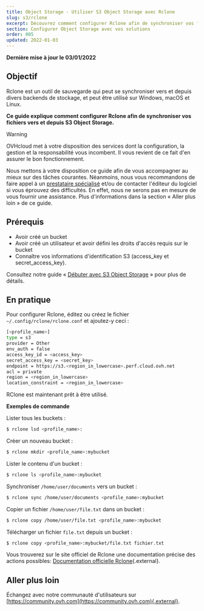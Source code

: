 ```yaml
---
title: Object Storage - Utiliser S3 Object Storage avec Rclone
slug: s3/rclone
excerpt: Découvrez comment configurer Rclone afin de synchroniser vos fichiers vers et depuis S3 Object Storage
section: Configurer Object Storage avec vos solutions
order: 005
updated: 2022-01-03
---
```


**Dernière mise à jour le 03/01/2022**

## Objectif

Rclone est un outil de sauvegarde qui peut se synchroniser vers et depuis divers backends de stockage, et peut être utilisé sur Windows, macOS et Linux.

**Ce guide explique comment configurer Rclone afin de synchroniser vos fichiers vers et depuis S3 Object Storage.**

> [!warning]
>
> OVHcloud met à votre disposition des services dont la configuration, la gestion et la responsabilité vous incombent. Il vous revient de ce fait d'en assurer le bon fonctionnement.
>
> Nous mettons à votre disposition ce guide afin de vous accompagner au mieux sur des tâches courantes. Néanmoins, nous vous recommandons de faire appel à un [prestataire spécialisé](https://partner.ovhcloud.com/fr/) et/ou de contacter l'éditeur du logiciel si vous éprouvez des difficultés. En effet, nous ne serons pas en mesure de vous fournir une assistance. Plus d'informations dans la section « Aller plus loin » de ce guide.
>

## Prérequis

- Avoir créé un bucket
- Avoir créé un utilisateur et avoir défini les droits d'accès requis sur le bucket
- Connaître vos informations d'identification S3 (access_key et secret_access_key).

Consultez notre guide « [Débuter avec S3 Object Storage](https://docs.ovh.com/fr/storage/s3/debuter-avec-s3/) » pour plus de détails.

## En pratique

Pour configurer Rclone, éditez ou créez le fichier `~/.config/rclone/rclone.conf` et ajoutez-y ceci :

```bash
[<profile_name>]
type = s3
provider = Other
env_auth = false
access_key_id = <access_key>
secret_access_key = <secret_key>
endpoint = https://s3.<region_in_lowercase>.perf.cloud.ovh.net
acl = private
region = <region_in_lowercase>
location_constraint = <region_in_lowercase>
```

RClone est maintenant prêt à être utilisé.

**Exemples de commande**

Lister tous les buckets :

```bash
$ rclone lsd <profile_name>:
```

Créer un nouveau bucket :

```bash
$ rclone mkdir <profile_name>:mybucket
```

Lister le contenu d'un bucket :

```bash
$ rclone ls <profile_name>:mybucket
```

Synchroniser `/home/user/documents` vers un bucket :

```bash
$ rclone sync /home/user/documents <profile_name>:mybucket
```

Copier un fichier `/home/user/file.txt` dans un bucket :

```bash
$ rclone copy /home/user/file.txt <profile_name>:mybucket
```

Télécharger un fichier `file.txt` depuis un bucket :

```bash
$ rclone copy <profile_name>:mybucket/file.txt fichier.txt
```

Vous trouverez sur le site officiel de Rclone une documentation précise des actions possibles: [Documentation officielle Rclone](https://rclone.org/docs/){.external}.

## Aller plus loin

Échangez avec notre communauté d'utilisateurs sur [https://community.ovh.com](https://community.ovh.com){.external}.
